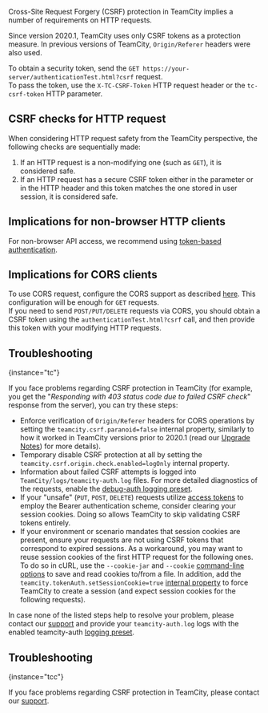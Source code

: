 [//]: # (title: CSRF Protection)
[//]: # (auxiliary-id: CSRF Protection)

Сross-Site Request Forgery (CSRF) protection in TeamCity implies a number of requirements on HTTP requests.

Since version 2020.1, TeamCity uses only CSRF tokens as a protection measure. In previous versions of TeamCity, `Origin/Referer` headers were also used.

To obtain a security token, send the `GET https://your-server/authenticationTest.html?csrf` request.   
To pass the token, use the `X-TC-CSRF-Token` HTTP request header or the `tc-csrf-token` HTTP parameter.

## CSRF checks for HTTP request

When considering HTTP request safety from the TeamCity perspective, the following checks are sequentially made:
1. If an HTTP request is a non-modifying one (such as `GET`), it is considered safe.
2. If an HTTP request has a secure CSRF token either in the parameter or in the HTTP header and this token matches the one stored in user session, it is considered safe.

## Implications for non-browser HTTP clients

For non-browser API access, we recommend using [token-based authentication](configuring-your-user-profile.md#Managing+Access+Tokens).

## Implications for CORS clients

To use CORS request, configure the CORS support as described [here](https://www.jetbrains.com/help/teamcity/rest/teamcity-rest-api-documentation.html#CORS-support). This configuration will be enough for `GET` requests.   
If you need to send `POST/PUT/DELETE` requests via CORS, you should obtain a CSRF token using the `authenticationTest.html?csrf` call, and then provide this token with your modifying HTTP requests.

## Troubleshooting
{instance="tc"}

If you face problems regarding CSRF protection in TeamCity (for example, you get the "_Responding with 403 status code due to failed CSRF check_" response from the server), you can try these steps:
* Enforce verification of `Origin/Referer` headers for CORS operations by setting the `teamcity.csrf.paranoid=false` internal property, similarly to how it worked in TeamCity versions prior to 2020.1 (read our [Upgrade Notes](upgrade-notes.md#Limitation+of+CORS+support+for+writing+operations)) for more details).
* Temporary disable CSRF protection at all by setting the `teamcity.csrf.origin.check.enabled=logOnly` internal property.
* Information about failed CSRF attempts is logged into `TeamCity/logs/teamcity-auth.log` files. For more detailed diagnostics of the requests, enable the [debug-auth logging preset](reporting-issues.md#Logging+events).
* If your "unsafe" (`PUT`, `POST`, `DELETE`) requests utilize [access tokens](configuring-your-user-profile.md#Managing+Access+Tokens) to employ the Bearer authentication scheme, consider clearing your session cookies. Doing so allows TeamCity to skip validating CSRF tokens entirely.
* If your environment or scenario mandates that session cookies are present, ensure your requests are not using CSRF tokens that correspond to expired sessions. As a workaround, you may want to reuse session cookies of the first HTTP request for the following ones. To do so in cURL, use the `--cookie-jar` and `--cookie` [command-line options](https://curl.se/docs/http-cookies.html) to save and read cookies to/from a file. In addition, add the `teamcity.tokenAuth.setSessionCookie=true` [internal property](server-startup-properties.md#TeamCity+Internal+Properties) to force TeamCity to create a session (and expect session cookies for the following requests).

In case none of the listed steps help to resolve your problem, please contact our [support](feedback.md) and provide your `teamcity-auth.log` logs with the enabled teamcity-auth [logging preset](reporting-issues.md#Logging+events).

## Troubleshooting
{instance="tcc"}

If you face problems regarding CSRF protection in TeamCity, please contact our [support](feedback.md).
